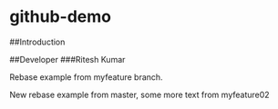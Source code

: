 # github-demo

##Introduction

##Developer
###Ritesh Kumar

Rebase example from myfeature branch.

New rebase example from master, some more text from myfeature02
